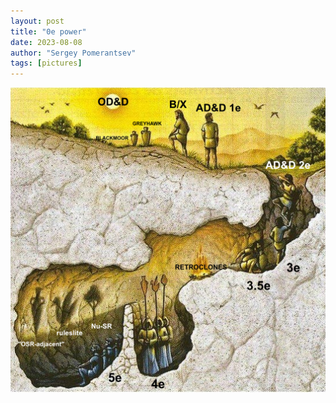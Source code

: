 ```yaml
---
layout: post
title: "0e power"
date: 2023-08-08
author: "Sergey Pomerantsev"
tags: [pictures]
---
```


![](/assets/images/0e-power.png)
